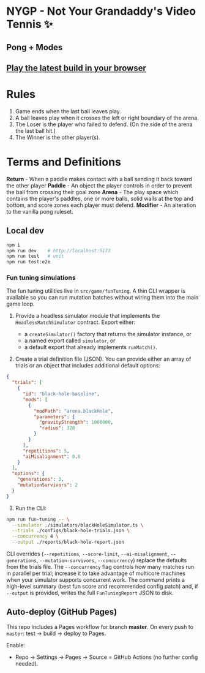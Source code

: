 # NYGP - Not Your Grandaddy's Video Tennis ✨
## Pong + Modes
## [Play the latest build in your browser](https://crossbread.github.io/vibe-jam/)

# Rules
1. Game ends when the last ball leaves play.
2. A ball leaves play when it crosses the left or right boundary of the arena.
3. The Loser is the player who failed to defend. (On the side of the arena the last ball hit.)
4. The Winner is the other player(s).

# Terms and Definitions
**Return** - When a paddle makes contact with a ball sending it back toward the other player
**Paddle** - An object the player controls in order to prevent the ball from crossing their goal zone
**Arena** - The play space which contains the player's paddles, one or more balls, solid walls at the top and bottom, and score zones each player must defend.
**Modifier** - An alteration to the vanilla pong ruleset.

## Local dev
```bash
npm i
npm run dev    # http://localhost:5173
npm run test   # unit
npm run test:e2e
```

### Fun tuning simulations

The fun tuning utilities live in `src/game/funTuning`. A thin CLI wrapper is available so you can run mutation batches without wiring them into the main game loop.

1. Provide a headless simulator module that implements the `HeadlessMatchSimulator` contract. Export either:
   - a `createSimulator()` factory that returns the simulator instance, or
   - a named export called `simulator`, or
   - a default export that already implements `runMatch()`.

2. Create a trial definition file (JSON). You can provide either an array of trials or an object that includes additional default options:

```json
{
  "trials": [
    {
      "id": "black-hole-baseline",
      "mods": [
        {
          "modPath": "arena.blackHole",
          "parameters": {
            "gravityStrength": 1000000,
            "radius": 320
          }
        }
      ],
      "repetitions": 5,
      "aiMisalignment": 0.6
    }
  ],
  "options": {
    "generations": 3,
    "mutationSurvivors": 2
  }
}
```

3. Run the CLI:

```bash
npm run fun-tuning -- \
  --simulator ./simulators/blackHoleSimulator.ts \
  --trials ./configs/black-hole-trials.json \
  --concurrency 4 \
  --output ./reports/black-hole-report.json
```

CLI overrides (`--repetitions`, `--score-limit`, `--ai-misalignment`, `--generations`, `--mutation-survivors`, `--concurrency`) replace the defaults from the trials file. The `--concurrency` flag controls how many matches run in parallel per trial; increase it to take advantage of multicore machines when your simulator supports concurrent work. The command prints a high-level summary (best fun score and recommended config patch) and, if `--output` is provided, writes the full `FunTuningReport` JSON to disk.

## Auto-deploy (GitHub Pages)
This repo includes a Pages workflow for branch **master**. On every push to `master`: test → build → deploy to Pages.

Enable:
- Repo → Settings → Pages → Source = GitHub Actions (no further config needed).

